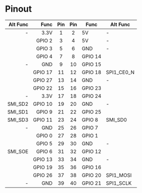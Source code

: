 # Pinout

| Alt Func | Func | Pin | Pin | Func | Alt Func |
| ---: | ---: | :---: | :---: | --- | --- |
| - | 3.3V | 1 | 2 | 5V | - |
| | GPIO 2 | 3 | 4 | 5V | - |
| | GPIO 3 | 5 | 6 | GND | - |
|| GPIO 4 | 7 | 8 | GPIO 14 | |
| - | GND | 9 | 10 | GPIO 15 | |
|| GPIO 17 | 11 | 12 | GPIO 18 | SPI1_CE0_N |
|| GPIO 27 | 13 | 14 | GND | - |
|| GPIO 22 | 15 | 16 | GPIO 23 ||
| - | 3.3V | 17 | 18 | GPIO 24 ||
| SMI_SD2 | GPIO 10 | 19 | 20 | GND | - |
| SMI_SD1 | GPIO 9 | 21 | 22 | GPIO 25 ||
| SMI_SD3 | GPIO 11 | 23 | 24 | GPIO 8 | SMI_SD0 |
| - | GND | 25 | 26 | GPIO 7 | |
|| GPIO 0 | 27 | 28 | GPIO 1 ||
|| GPIO 5 | 29 | 30 | GND | - |
| SMI_SOE | GPIO 6 | 31 | 32 | GPIO 12 ||
|| GPIO 13 | 33 | 34 | GND | - |
| | GPIO 19 | 35 | 36 | GPIO 16 ||
|| GPIO 26 | 37 | 38 | GPIO 20 | SPI1_MOSI |
| - | GND | 39 | 40 | GPIO 21 | SPI1_SCLK |
